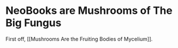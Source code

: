 # NeoBooks are Mushrooms of The Big Fungus

First off, [[Mushrooms Are the Fruiting Bodies of Mycelium]]. 

